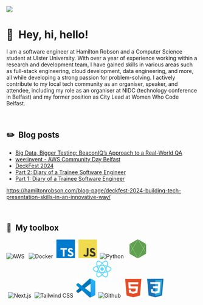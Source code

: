 ![](https://komarev.com/ghpvc/?username=yasrig&color=ff69b4)

# 👋 &nbsp;Hey, hi, hello!

I am a software engineer at Hamilton Robson and a Computer Science student at Ulster University. With over a year of experience working within a research and development team, I have gained skills in various areas such as full-stack engineering, cloud development, data engineering, and more, all while developing a strong passion for problem-solving. I actively contribute to my local tech community as an organiser, speaker, and attendee, including my role as an organiser at NIDC (technology conference in Belfast) and my former position as City Lead at Women Who Code Belfast.

&nbsp;

## ✏️ &nbsp;Blog posts

<!-- BLOG-POST-LIST:START -->
- [Big Data, Bigger Testing: BeaconIQ’s Approach to a Real-World QA](https://hamiltonrobson.com/blog-page/big-data-bigger-testing-beaconiqs-approach-to-a-real-world-qa/)
- [wee:invent - AWS Community Day Belfast](https://medium.com/@yasrigby/team-day-out-at-wee-invent-aws-community-day-belfast-a5d60c7c41a9)
- [DeckFest 2024](https://hamiltonrobson.com/blog-page/deckfest-2024-building-tech-presentation-skills-in-an-innovative-way/)
- [Part 2: Diary of a Trainee Software Engineer](https://medium.com/@yasrigby/the-diary-of-a-trainee-software-engineer-part-2-6cf20cc42d10)
- [Part 1: Diary of a Trainee Software Engineer](https://medium.com/@yasrigby/the-diary-of-a-trainee-software-engineer-part-1-9fcd5ef58b36)

https://hamiltonrobson.com/blog-page/deckfest-2024-building-tech-presentation-skills-in-an-innovative-way/
<!-- BLOG-POST-LIST:END -->

&nbsp;

## 🧰 &nbsp;My toolbox

<img src="https://cdn.jsdelivr.net/gh/devicons/devicon@latest/icons/amazonwebservices/amazonwebservices-plain-wordmark.svg" alt="AWS" width="50" height="50"/> &nbsp; <img src="https://cdn.jsdelivr.net/gh/devicons/devicon@latest/icons/docker/docker-plain-wordmark.svg" alt="Docker" width="50" height="50"/> &nbsp;<img src="https://raw.githubusercontent.com/devicons/devicon/1119b9f84c0290e0f0b38982099a2bd027a48bf1/icons/typescript/typescript-original.svg" alt="TypeScript" width="50" height="50"/> &nbsp;<img  src="https://raw.githubusercontent.com/devicons/devicon/1119b9f84c0290e0f0b38982099a2bd027a48bf1/icons/javascript/javascript-original.svg" alt="JavaScript" width="50" height="50"/> &nbsp;<img src="https://cdn.jsdelivr.net/gh/devicons/devicon@latest/icons/python/python-original.svg" alt="Python" width="50" height="50"/> &nbsp; <img  src="https://raw.githubusercontent.com/devicons/devicon/1119b9f84c0290e0f0b38982099a2bd027a48bf1/icons/nodejs/nodejs-plain.svg" alt="NodeJS" width="50" height="50"/> &nbsp;<img  src="https://raw.githubusercontent.com/devicons/devicon/1119b9f84c0290e0f0b38982099a2bd027a48bf1/icons/react/react-original.svg" alt="ReactJS" width="50" height="50" style="margin:0 auto; display:block;"/> &nbsp;<img src="https://cdn.jsdelivr.net/gh/devicons/devicon@latest/icons/nextjs/nextjs-original.svg" alt="Next.js" width="50" height="50"/>  &nbsp;<img src="https://cdn.jsdelivr.net/gh/devicons/devicon@latest/icons/tailwindcss/tailwindcss-original.svg" alt="Tailwind CSS" width="50" height="50"/> &nbsp;<img  src="https://raw.githubusercontent.com/devicons/devicon/1119b9f84c0290e0f0b38982099a2bd027a48bf1/icons/vscode/vscode-original.svg" alt="VSCode" width="50" height="50"/> &nbsp;<img  src="https://github.com/CyrisXD/CyrisXD/raw/master/assets/Github.png" alt="Github"/> &nbsp;<img  src="https://raw.githubusercontent.com/devicons/devicon/1119b9f84c0290e0f0b38982099a2bd027a48bf1/icons/html5/html5-plain.svg" alt="HTML5" width="50" height="50"/> &nbsp;<img  src="https://raw.githubusercontent.com/devicons/devicon/1119b9f84c0290e0f0b38982099a2bd027a48bf1/icons/css3/css3-original.svg" alt="CSS3" width="50" height="50"/>




&nbsp;
